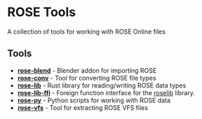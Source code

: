 # ROSE Tools
A collection of tools for working with ROSE Online files

## Tools
- [**rose-blend**](rose-blend) - Blender addon for importing ROSE
- [**rose-conv**](rose-conv) - Tool for converting ROSE file types
- [**rose-lib**](rose-lib) - Rust library for reading/writing ROSE data types
- [**rose-lib-ffi**](rose-lib-ffi) - Foreign function interface for the [roselib](rose-lib) library.
- [**rose-py**](rose-py) - Python scripts for working with ROSE data
- [**rose-vfs**](rose-vfs) - Tool for extracting ROSE VFS files
